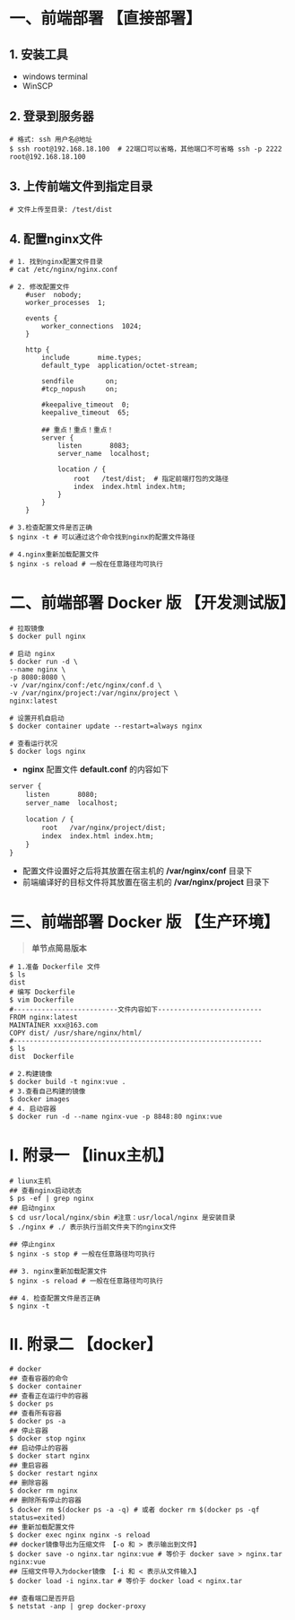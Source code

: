 # 一、前端部署 【直接部署】

## 1. 安装工具

- windows terminal
- WinSCP

##  2. 登录到服务器

```shell
# 格式: ssh 用户名@地址
$ ssh root@192.168.18.100  # 22端口可以省略，其他端口不可省略 ssh -p 2222 root@192.168.18.100
```

## 3. 上传前端文件到指定目录

```shell
# 文件上传至目录: /test/dist
```

##  4. 配置nginx文件

```shell
# 1. 找到nginx配置文件目录
# cat /etc/nginx/nginx.conf

# 2. 修改配置文件
    #user  nobody;
    worker_processes  1;

    events {
        worker_connections  1024;
    }

    http {
        include       mime.types;
        default_type  application/octet-stream;

        sendfile        on;
        #tcp_nopush     on;

        #keepalive_timeout  0;
        keepalive_timeout  65;

        ## 重点！重点！重点！
        server {
            listen       8083;
            server_name  localhost;

            location / {
                root   /test/dist;  # 指定前端打包的文路径
                index  index.html index.htm;
            }
        }
    }
    
# 3.检查配置文件是否正确
$ nginx -t # 可以通过这个命令找到nginx的配置文件路径

# 4.nginx重新加载配置文件
$ nginx -s reload # 一般在任意路径均可执行
```



# 二、前端部署 Docker 版 【开发测试版】

```shell
# 拉取镜像
$ docker pull nginx

# 启动 nginx
$ docker run -d \
--name nginx \
-p 8080:8080 \
-v /var/nginx/conf:/etc/nginx/conf.d \
-v /var/nginx/project:/var/nginx/project \
nginx:latest

# 设置开机自启动
$ docker container update --restart=always nginx

# 查看运行状况
$ docker logs nginx
```

- **nginx** 配置文件  **default.conf**  的内容如下

```tex
server {
    listen       8080;
    server_name  localhost;

    location / {
        root   /var/nginx/project/dist;
        index  index.html index.htm;
    }
}
```

- 配置文件设置好之后将其放置在宿主机的 **/var/nginx/conf** 目录下
- 前端编译好的目标文件将其放置在宿主机的 **/var/nginx/project** 目录下

# 三、前端部署 Docker 版 【生产环境】

> **单节点简易版本**

```shell
# 1.准备 Dockerfile 文件
$ ls
dist
# 编写 Dockerfile
$ vim Dockerfile
#--------------------------文件内容如下--------------------------
FROM nginx:latest
MAINTAINER xxx@163.com
COPY dist/ /usr/share/nginx/html/
#--------------------------------------------------------------
$ ls
dist  Dockerfile

# 2.构建镜像
$ docker build -t nginx:vue .
# 3.查看自己构建的镜像
$ docker images
# 4. 启动容器
$ docker run -d --name nginx-vue -p 8848:80 nginx:vue
```

# Ⅰ. 附录一 【linux主机】

```shell
# liunx主机
## 查看nginx启动状态
$ ps -ef | grep nginx
## 启动nginx
$ cd usr/local/nginx/sbin #注意：usr/local/nginx 是安装目录
$ ./nginx # ./ 表示执行当前文件夹下的nginx文件

## 停止nginx
$ nginx -s stop # 一般在任意路径均可执行

## 3. nginx重新加载配置文件
$ nginx -s reload # 一般在任意路径均可执行

## 4. 检查配置文件是否正确
$ nginx -t
```

# Ⅱ. 附录二 【docker】

```shell
# docker
## 查看容器的命令
$ docker container
## 查看正在运行中的容器
$ docker ps
## 查看所有容器
$ docker ps -a
## 停止容器
$ docker stop nginx
## 启动停止的容器
$ docker start nginx
## 重启容器
$ docker restart nginx
## 删除容器
$ docker rm nginx
## 删除所有停止的容器
$ docker rm $(docker ps -a -q) # 或者 docker rm $(docker ps -qf status=exited)
## 重新加载配置文件
$ docker exec nginx nginx -s reload
## docker镜像导出为压缩文件 【-o 和 > 表示输出到文件】
$ docker save -o nginx.tar nginx:vue # 等价于 docker save > nginx.tar nginx:vue
## 压缩文件导入为docker镜像 【-i 和 < 表示从文件输入】
$ docker load -i nginx.tar # 等价于 docker load < nginx.tar

## 查看端口是否开启
$ netstat -anp | grep docker-proxy
```

